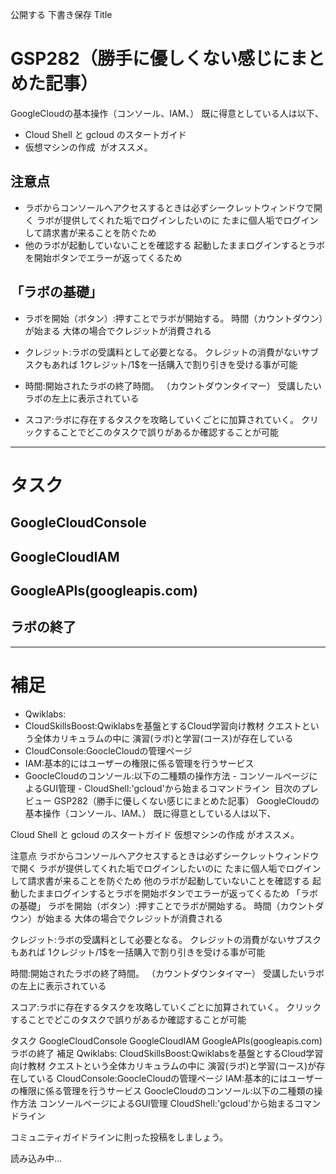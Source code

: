 公開する
下書き保存
Title
# GSP282（勝手に優しくない感じにまとめた記事）
GoogleCloudの基本操作（コンソール、IAM、）
既に得意としている人は以下、
- Cloud Shell と gcloud のスタートガイド
- 仮想マシンの作成
​
がオススメ。
## 注意点
- ラボからコンソールへアクセスするときは必ずシークレットウィンドウで開く
        ラボが提供してくれた垢でログインしたいのに
        たまに個人垢でログインして請求書が来ることを防ぐため
- 他のラボが起動していないことを確認する
        起動したままログインするとラボを開始ボタンでエラーが返ってくるため
​
## 「ラボの基礎」
- ラボを開始（ボタン）:押すことでラボが開始する。
        時間（カウントダウン）が始まる
        大体の場合でクレジットが消費される
        
- クレジット:ラボの受講料として必要となる。
        クレジットの消費がないサブスクもあれば
        1クレジット/1$を一括購入で割り引きを受ける事が可能
- 時間:開始されたラボの終了時間。
        （カウントダウンタイマー）
        受講したいラボの左上に表示されている
- スコア:ラボに存在するタスクを攻略していくごとに加算されていく。
        クリックすることでどこのタスクで誤りがあるか確認することが可能
​
---
# タスク
## GoogleCloudConsole
## GoogleCloudIAM
## GoogleAPIs(googleapis.com) 
## ラボの終了
---
# 補足
- Qwiklabs:
- CloudSkillsBoost:Qwiklabsを基盤とするCloud学習向け教材
        クエストという全体カリキュラムの中に
        演習(ラボ)と学習(コース)が存在している
- CloudConsole:GoocleCloudの管理ページ
- IAM:基本的にはユーザーの権限に係る管理を行うサービス
- GoocleCloudのコンソール:以下の二種類の操作方法
        - コンソールページによるGUI管理
        - CloudShell:'gcloud'から始まるコマンドライン
​
目次のプレビュー
GSP282（勝手に優しくない感じにまとめた記事）
GoogleCloudの基本操作（コンソール、IAM、）
既に得意としている人は以下、

Cloud Shell と gcloud のスタートガイド
仮想マシンの作成
がオススメ。

注意点
ラボからコンソールへアクセスするときは必ずシークレットウィンドウで開く
ラボが提供してくれた垢でログインしたいのに
たまに個人垢でログインして請求書が来ることを防ぐため
他のラボが起動していないことを確認する
起動したままログインするとラボを開始ボタンでエラーが返ってくるため
「ラボの基礎」
ラボを開始（ボタン）:押すことでラボが開始する。
時間（カウントダウン）が始まる
大体の場合でクレジットが消費される

クレジット:ラボの受講料として必要となる。
クレジットの消費がないサブスクもあれば
1クレジット/1$を一括購入で割り引きを受ける事が可能

時間:開始されたラボの終了時間。
（カウントダウンタイマー）
受講したいラボの左上に表示されている

スコア:ラボに存在するタスクを攻略していくごとに加算されていく。
クリックすることでどこのタスクで誤りがあるか確認することが可能

タスク
GoogleCloudConsole
GoogleCloudIAM
GoogleAPIs(googleapis.com)
ラボの終了
補足
Qwiklabs:
CloudSkillsBoost:Qwiklabsを基盤とするCloud学習向け教材
クエストという全体カリキュラムの中に
演習(ラボ)と学習(コース)が存在している
CloudConsole:GoocleCloudの管理ページ
IAM:基本的にはユーザーの権限に係る管理を行うサービス
GoocleCloudのコンソール:以下の二種類の操作方法
コンソールページによるGUI管理
CloudShell:'gcloud'から始まるコマンドライン




コミュニティガイドラインに則った投稿をしましょう。

読み込み中…

